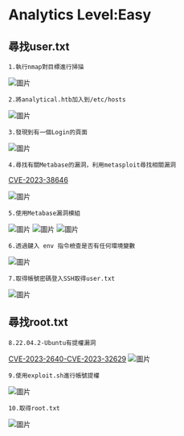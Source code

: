 Analytics Level:Easy
===
尋找user.txt
---
    1.執行nmap對目標進行掃描

![圖片](https://github.com/favorite986141/jamescao/assets/125249893/6b079ac5-2f6b-47c0-a0f6-b69bd342dd1c)

    2.將analytical.htb加入到/etc/hosts

![圖片](https://github.com/favorite986141/jamescao/assets/125249893/0e94d1f6-f1bd-4d9a-a9aa-26037e0c7c67)

    3.發現到有一個Login的頁面

![圖片](https://github.com/favorite986141/jamescao/assets/125249893/8c1ad22b-dde3-4698-8e0c-3a9e6e3fdf36)

    4.尋找有關Metabase的漏洞，利用metasploit尋找相關漏洞

[CVE-2023-38646](https://blog.assetnote.io/2023/07/22/pre-auth-rce-metabase/?source=post_page-----8cf81fa970ca--------------------------------)

![圖片](https://github.com/favorite986141/jamescao/assets/125249893/9a0a6421-1a4e-4940-83c8-90a6104c196a)

    5.使用Metabase漏洞模組
    
![圖片](https://github.com/favorite986141/jamescao/assets/125249893/0e8fb27f-92ac-4b7d-af1c-872fea2a549d)
![圖片](https://github.com/favorite986141/jamescao/assets/125249893/7e671ff0-1f55-4aa4-abc7-0e31ad1282fb)
![圖片](https://github.com/favorite986141/jamescao/assets/125249893/241aae1a-1f9b-46b0-8638-55e01e511ed2)

    6.透過鍵入 env 指令檢查是否有任何環境變數

![圖片](https://github.com/favorite986141/jamescao/assets/125249893/9bb94f5b-aaa2-45ba-b2fc-57fc53d49892)

    7.取得帳號密碼登入SSH取得user.txt

![圖片](https://github.com/favorite986141/jamescao/assets/125249893/9a3fd327-efb9-436a-affe-bff3ea7a563a)

尋找root.txt
---

    8.22.04.2-Ubuntu有提權漏洞
    
[CVE-2023-2640-CVE-2023-32629](https://github.com/g1vi/CVE-2023-2640-CVE-2023-32629/blob/main/README.md)
![圖片](https://github.com/favorite986141/jamescao/assets/125249893/d04cd39b-2b4b-4789-9319-9d1a069a31a0)

    9.使用exploit.sh進行帳號提權

![圖片](https://github.com/favorite986141/jamescao/assets/125249893/b77d37f9-eb26-4c5e-ba66-d5da91d9dcc7)

    10.取得root.txt
    
![圖片](https://github.com/favorite986141/jamescao/assets/125249893/ba776b2b-0e71-42c0-aa52-9e544f2351a9)





